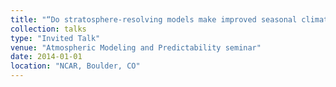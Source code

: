 ```yaml
---
title: "“Do stratosphere‐resolving models make improved seasonal climate predictions?""
collection: talks
type: "Invited Talk"
venue: "Atmospheric Modeling and Predictability seminar"
date: 2014-01-01
location: "NCAR, Boulder, CO"
---
```

